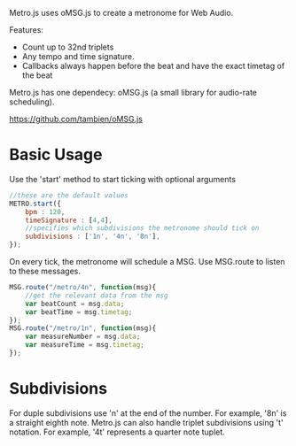 Metro.js uses oMSG.js to create a metronome for Web Audio. 

Features: 
- Count up to 32nd triplets
- Any tempo and time signature. 
- Callbacks always happen before the beat and have the exact timetag of the beat 

Metro.js has one dependecy: oMSG.js (a small library for audio-rate scheduling).

https://github.com/tambien/oMSG.js

# Basic Usage

Use the 'start' method to start ticking with optional arguments
```javascript
//these are the default values
METRO.start({
	bpm : 120,
	timeSignature : [4,4],
	//specifies which subdivisions the metronome should tick on 
	subdivisions : ['1n', '4n', '8n'],
});
``` 
On every tick, the metronome will schedule a MSG. Use MSG.route to listen to these messages.
```javascript
MSG.route("/metro/4n", function(msg){
	//get the relevant data from the msg
	var beatCount = msg.data;
	var beatTime = msg.timetag;
});
MSG.route("/metro/1n", function(msg){
	var measureNumber = msg.data;
	var measureTime = msg.timetag;
});
``` 

# Subdivisions

For duple subdivisions use 'n' at the end of the number. For example, '8n' is a straight eighth note. 
Metro.js can also handle triplet subdivisions using 't' notation. For example, '4t' represents a quarter note tuplet.